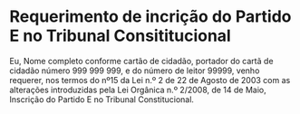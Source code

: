 # Requerimento de incrição do Partido E no Tribunal Consititucional
Eu, Nome completo conforme cartão de cidadão, portador do cartã de cidadão número 999 999 999, e do número de leitor 99999, venho requerer, nos termos do nº15 da Lei n.º 2 de 22 de Agosto de 2003  com as alterações introduzidas pela Lei Orgânica n.º 2/2008, de 14 de Maio, Inscrição do Partido E no Tribunal Constitucional.
